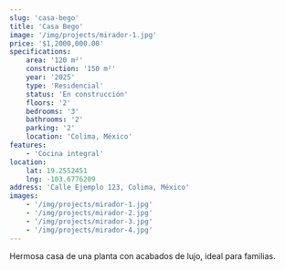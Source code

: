 ```yaml
---
slug: 'casa-bego'
title: 'Casa Bego'
image: '/img/projects/mirador-1.jpg'
price: '$1,2000,000.00'
specifications:
    area: '120 m²'
    construction: '150 m²'
    year: '2025'
    type: 'Residencial'
    status: 'En construcción'
    floors: '2'
    bedrooms: '3'
    bathrooms: '2'
    parking: '2'
    location: 'Colima, México'
features:
    - 'Cocina integral'
location:
    lat: 19.2552451
    lng: -103.6776209
address: 'Calle Ejemplo 123, Colima, México'
images:
    - '/img/projects/mirador-1.jpg'
    - '/img/projects/mirador-2.jpg'
    - '/img/projects/mirador-3.jpg'
    - '/img/projects/mirador-4.jpg'
---
```


Hermosa casa de una planta con acabados de lujo, ideal para familias.

